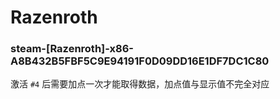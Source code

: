 # Razenroth

### steam-[Razenroth]-x86-A8B432B5FBF5C9E94191F0D09DD16E1DF7DC1C80
激活 `#4` 后需要加点一次才能取得数据，加点值与显示值不完全对应